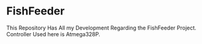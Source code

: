 # FishFeeder

This Repository Has All my Development Regarding the FishFeeder Project.
Controller Used here is Atmega328P.
